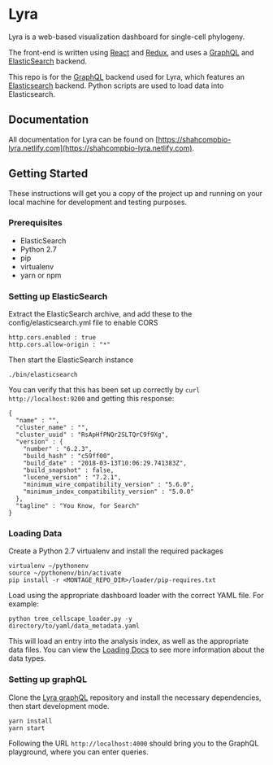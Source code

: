 # Lyra

Lyra is a web-based visualization dashboard for single-cell phylogeny.

The front-end is written using [React](https://reactjs.org/) and [Redux](https://redux.js.org/), and uses a [GraphQL](https://graphql.org/) and [ElasticSearch](https://www.elastic.co/) backend.

This repo is for the [GraphQL](https://graphql.org/) backend used for Lyra, which features an [Elasticsearch](https://www.elastic.co/) backend. Python scripts are used to load data into Elasticsearch.

## Documentation

All documentation for Lyra can be found on [https://shahcompbio-lyra.netlify.com](https://shahcompbio-lyra.netlify.com).

## Getting Started

These instructions will get you a copy of the project up and running on your local machine for development and testing purposes.

### Prerequisites

- ElasticSearch
- Python 2.7
- pip
- virtualenv
- yarn or npm

### Setting up ElasticSearch

Extract the ElasticSearch archive, and add these to the config/elasticsearch.yml file to enable CORS

```
http.cors.enabled : true
http.cors.allow-origin : "*"
```

Then start the ElasticSearch instance

```
./bin/elasticsearch
```

You can verify that this has been set up correctly by `curl http://localhost:9200` and getting this response:

```
{
  "name" : "",
  "cluster_name" : "",
  "cluster_uuid" : "RsApHfPNQr2SLTQrC9f9Xg",
  "version" : {
    "number" : "6.2.3",
    "build_hash" : "c59ff00",
    "build_date" : "2018-03-13T10:06:29.741383Z",
    "build_snapshot" : false,
    "lucene_version" : "7.2.1",
    "minimum_wire_compatibility_version" : "5.6.0",
    "minimum_index_compatibility_version" : "5.0.0"
  },
  "tagline" : "You Know, for Search"
}
```

### Loading Data

Create a Python 2.7 virtualenv and install the required packages

```
virtualenv ~/pythonenv
source ~/pythonenv/bin/activate
pip install -r <MONTAGE_REPO_DIR>/loader/pip-requires.txt
```

Load using the appropriate dashboard loader with the correct YAML file. For example:

```
python tree_cellscape_loader.py -y directory/to/yaml/data_metadata.yaml
```

This will load an entry into the analysis index, as well as the appropriate data files. You can view the [Loading Docs](https://shahcompbio-lyra.netlify.com/docs/load-overview) to see more information about the data types.

### Setting up graphQL

Clone the [Lyra graphQL](https://github.com/shahcompbio/lyra-graphql) repository and install the necessary dependencies, then start development mode.

```
yarn install
yarn start
```

Following the URL `http://localhost:4000` should bring you to the GraphQL playground, where you can enter queries.
